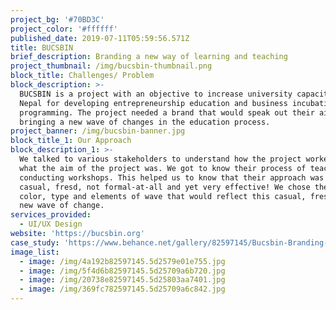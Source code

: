 ```yaml
---
project_bg: '#70BD3C'
project_color: '#ffffff'
published_date: 2019-07-11T05:59:56.571Z
title: BUCSBIN
brief_description: Branding a new way of learning and teaching
project_thumbnail: /img/bucsbin-thumbnail.png
block_title: Challenges/ Problem
block_description: >-
  BUCSBIN is a project with an objective to increase university capacity in
  Nepal for developing entrepreneurship education and business incubation
  programming. The project needed a brand that would speak out their aim of
  bringing a new wave of changes in the education process.
project_banner: /img/bucsbin-banner.jpg
block_title_1: Our Approach
block_description_1: >-
  We talked to various stakeholders to understand how the project worked and
  what the aim of the project was. We got to know their process of teaching and
  conducting workshops. This helped us to know that their approach was very
  casual, fresd, not formal-at-all and yet very effective! We chose the green
  color, type and elements of wave that would reflect this casual, freshness and
  new wave of change.
services_provided:
  - UI/UX Design
website: 'https://bucsbin.org'
case_study: 'https://www.behance.net/gallery/82597145/Bucsbin-Branding-Case-Study'
image_list:
  - image: /img/4a192b82597145.5d2579e01e755.jpg
  - image: /img/5f4d6b82597145.5d25709a6b720.jpg
  - image: /img/20738e82597145.5d25803aa7401.jpg
  - image: /img/369fc782597145.5d25709a6c842.jpg
---
```


